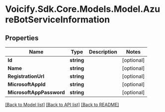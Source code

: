 # Voicify.Sdk.Core.Models.Model.AzureBotServiceInformation
## Properties

Name | Type | Description | Notes
------------ | ------------- | ------------- | -------------
**Id** | **string** |  | [optional] 
**Name** | **string** |  | [optional] 
**RegistrationUrl** | **string** |  | [optional] 
**MicrosoftAppId** | **string** |  | [optional] 
**MicrosoftAppPassword** | **string** |  | [optional] 

[[Back to Model list]](../README.md#documentation-for-models) [[Back to API list]](../README.md#documentation-for-api-endpoints) [[Back to README]](../README.md)

